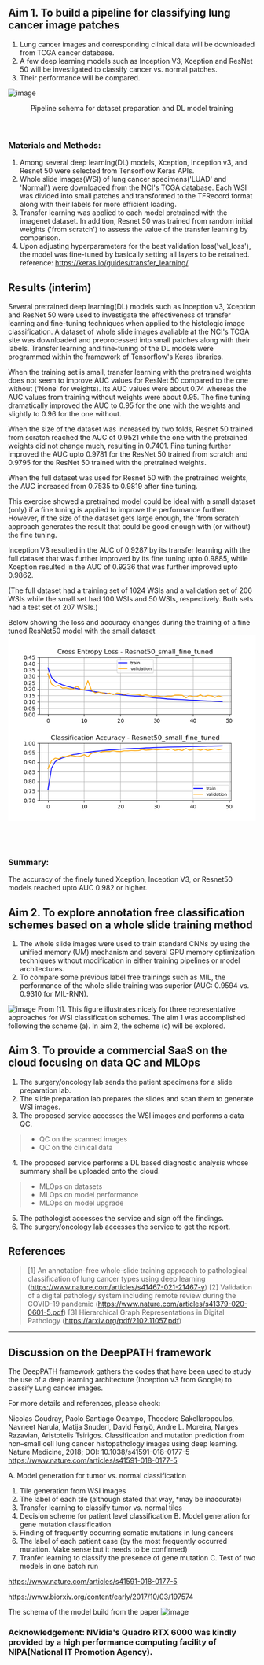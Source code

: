 ## Aim 1. To build a pipeline for classifying lung cancer image patches

1) Lung cancer images and corresponding clinical data will be downloaded from TCGA cancer database.
2) A few deep learning models such as Inception V3, Xception and ResNet 50 will be investigated to classify cancer vs. normal patches.
3) Their performance will be compared.

![image](https://user-images.githubusercontent.com/64822593/154029950-8e379ddb-0b8c-47f6-b37f-876c40b0ff31.png)
<br><center>Pipeline schema for dataset preparation and DL model training</center><br><br>

### Materials and Methods:
1) Among several deep learning(DL) models, Xception, Inception v3, and Resnet 50 were selected from Tensorflow Keras APIs.
2) Whole slide images(WSI) of lung cancer specimens('LUAD' and 'Normal') were downloaded from the NCI's TCGA database.  Each WSI was divided into small patches and transformed to the TFRecord format along with their labels for more efficient loading.
3) Transfer learning was applied to each model pretrained with the imagenet dataset.  In addition, Resnet 50 was trained from random initial weights ('from scratch') to assess the value of the transfer learning by comparison.
4) Upon adjusting hyperparameters for the best validation loss('val_loss'), the model was fine-tuned by basically setting all layers to be retrained. 
reference: https://keras.io/guides/transfer_learning/

## Results (interim)
Several pretrained deep learning(DL) models such as Inception v3, Xception and ResNet 50 were used to investigate the effectiveness of transfer learning and fine-tuning techniques when applied to the histologic image classification. A dataset of whole slide images avaliable at the NCI's TCGA site was downloaded and preprocessed into small patches along with their labels.  Transfer learning and fine-tuning of the DL models were programmed within the framework of Tensorflow's Keras libraries. 

When the training set is small, transfer learning with the pretrained weights does not seem to improve AUC values for ResNet 50 compared to the one without ('None' for weights).  Its AUC values were about 0.74 whereas the AUC values from training without weights were about 0.95. The fine tuning dramatically improved the AUC to 0.95 for the one with the weights and slightly to 0.96 for the one without.

When the size of the dataset was increased by two folds, Resnet 50 trained from scratch reached the AUC of 0.9521 while the one with the pretrained weights did not change much, resulting in 0.7401.  Fine tuning further improved the AUC upto 0.9781 for the ResNet 50 trained from scratch and 0.9795 for the ResNet 50 trained with the pretrained weights.

When the full dataset was used for Resnet 50 with the pretrained weights, the AUC increased from 0.7535 to 0.9819 after fine tuning.   

This exercise showed a pretrained model could be ideal with a small dataset (only) if a fine tuning is applied to improve the performance further.  However, if the size of the dataset gets large enough, the 'from scratch' approach generates the result that could be good enough with (or without) the fine tuning.  

Inception V3 resulted in the AUC of 0.9287 by its transfer learning with the full dataset that was further improved by its fine tuning upto 0.9885, while Xception resulted in the AUC of 0.9236 that was further improved upto 0.9862.

(The full dataset had a training set of 1024 WSIs and a validation set of 206 WSIs while the small set had 100 WSIs and 50 WSIs, respectively.  Both sets had a test set of 207 WSIs.)

Below showing the loss and accuracy changes during the training of a fine tuned ResNet50 model with the small dataset
![image](https://github.com/kimdesok/DeepPATH/blob/master/Resnet50_small_fine_tuned_plot.png)

<br><br>
### Summary:
The accuracy of the finely tuned Xception, Inception V3, or Resnet50 models reached upto AUC 0.982 or higher.

## Aim 2. To explore annotation free classification schemes based on a whole slide training method
1) The whole slide images were used to train standard CNNs by using the unified memory (UM) mechanism and several GPU memory optimization techniques without modification in either training pipelines or model architectures. 
2) To compare some previous label free trainings such as MIL, the performance of the whole slide training was superior (AUC: 0.9594 vs. 0.9310 for MIL-RNN).
 
![image](https://user-images.githubusercontent.com/64822593/194527469-1b186d2e-672b-46e8-9ad4-9ab13685ab42.png)
From [1].  This figure illustrates nicely for three representative approaches for WSI classification schemes.  The aim 1 was accomplished following the scheme (a).  In aim 2, the scheme (c) will be explored.
## Aim 3. To provide a commercial SaaS on the cloud focusing on data QC and MLOps

1) The surgery/oncology lab sends the patient specimens for a slide preparation lab.
2) The slide preparation lab prepares the slides and scan them to generate WSI images.
3) The proposed service accesses the WSI images and performs a data QC.
>* QC on the scanned images
>* QC on the clinical data
4) The proposed service performs a DL based diagnostic analysis whose summary shall be uploaded onto the cloud.
> * MLOps on datasets
> * MLOps on model performance
> * MLOps on model upgrade
5) The pathologist accesses the service and sign off the findings.
6) The surgery/oncology lab accesses the service to get the report.

## References
>[1] An annotation-free whole-slide training approach to pathological classification of lung cancer types using deep learning (https://www.nature.com/articles/s41467-021-21467-y)
>[2] Validation of a digital pathology system including remote review during the COVID-19 pandemic (https://www.nature.com/articles/s41379-020-0601-5.pdf)
>[3] Hierarchical Graph Representations in Digital Pathology (https://arxiv.org/pdf/2102.11057.pdf)

------------------------------------------
##  Discussion on the DeepPATH framework

The DeepPATH framework gathers the codes that have been used to study the use of a deep learning architecture (Inception v3 from Google) to classify Lung cancer images.

For more details and references, please check:

Nicolas Coudray, Paolo Santiago Ocampo, Theodore Sakellaropoulos, Navneet Narula, Matija Snuderl, David Fenyö, Andre L. Moreira, Narges Razavian, Aristotelis Tsirigos. Classification and mutation prediction from non–small cell lung cancer histopathology images using deep learning. Nature Medicine, 2018; DOI: 10.1038/s41591-018-0177-5 https://www.nature.com/articles/s41591-018-0177-5

A. Model generation for tumor vs. normal classification
  1) Tile generation from WSI images
  2) The label of each tile (although stated that way, *may be inaccurate)
  3) Transfer learning to classify tumor vs. normal tiles 
  4) Decision scheme for patient level classification
B. Model generation for gene mutation classification
  1) Finding of frequently occurring somatic mutations in lung cancers
  2) The label of each patient case (by the most frequently occurred mutation. Make sense but it needs to be confirmed)
  3) Tranfer learning to classify the presence of gene mutation
C. Test of two models in one batch run

https://www.nature.com/articles/s41591-018-0177-5

https://www.biorxiv.org/content/early/2017/10/03/197574

The schema of the model build from the paper
![image](https://user-images.githubusercontent.com/64822593/154029375-23ba352d-3f16-4933-86f3-f9478c2f4523.png)

### Acknowledgement: NVidia's Quadro RTX 6000 was kindly provided by a high performance computing facility of NIPA(National IT Promotion Agency).
